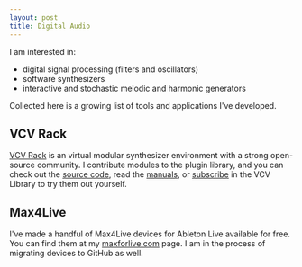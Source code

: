 ```yaml
---
layout: post
title: Digital Audio
---
```


I am interested in:
- digital signal processing (filters and oscillators)
- software synthesizers
- interactive and stochastic melodic and harmonic generators

Collected here is a growing list of tools and applications I've developed.

## VCV Rack

[VCV Rack](https://vcvrack.com/) is an virtual modular synthesizer environment with a strong open-source community. I contribute modules to the
plugin library, and you can check out the [source code](https://github.com/IggyLabs/IggyLabsModules), read the [manuals](https://github.com/IggyLabs/IggyLabsModulesManual), 
or [subscribe](https://library.vcvrack.com/?brand=iggy.labs) in the VCV Library to try them out yourself.

## Max4Live

I've made a handful of Max4Live devices for Ableton Live available for free. You can find them at my [maxforlive.com](https://maxforlive.com/profile/user/iggylabs) page. I am in the process of migrating devices to GitHub as well.
